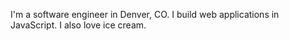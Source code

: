I'm a software engineer in Denver, CO. I build web applications in JavaScript. I also love ice cream.